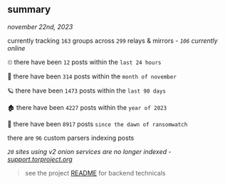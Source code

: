 
## summary
_november 22nd, 2023_

currently tracking `163` groups across `299` relays & mirrors - _`106` currently online_

⏲ there have been `12` posts within the `last 24 hours`

🦈 there have been `314` posts within the `month of november`

🪐 there have been `1473` posts within the `last 90 days`

🏚 there have been `4227` posts within the `year of 2023`

🦕 there have been `8917` posts `since the dawn of ransomwatch`

there are `96` custom parsers indexing posts

_`20` sites using v2 onion services are no longer indexed - [support.torproject.org](https://support.torproject.org/onionservices/v2-deprecation/)_

> see the project [README](https://github.com/joshhighet/ransomwatch#ransomwatch--) for backend technicals
